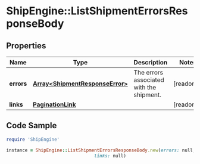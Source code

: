 # ShipEngine::ListShipmentErrorsResponseBody

## Properties

Name | Type | Description | Notes
------------ | ------------- | ------------- | -------------
**errors** | [**Array&lt;ShipmentResponseError&gt;**](ShipmentResponseError.md) | The errors associated with the shipment. | [readonly] 
**links** | [**PaginationLink**](PaginationLink.md) |  | [readonly] 

## Code Sample

```ruby
require 'ShipEngine'

instance = ShipEngine::ListShipmentErrorsResponseBody.new(errors: null,
                                 links: null)
```


